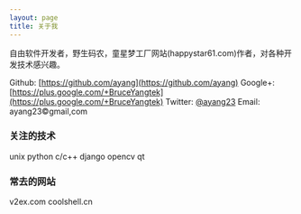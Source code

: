 ```yaml
---
layout: page
title: 关于我
---
```


自由软件开发者，野生码农，童星梦工厂网站(happystar61.com)作者，对各种开发技术感兴趣。

Github: [https://github.com/ayang](https://github.com/ayang)
Google+: [https://plus.google.com/+BruceYangtek](https://plus.google.com/+BruceYangtek)
Twitter: [@ayang23](https://twitter.com/ayang23)
Email: ayang23&copy;gmail,com

### 关注的技术

unix
python
c/c++
django
opencv
qt

### 常去的网站

v2ex.com
coolshell.cn
